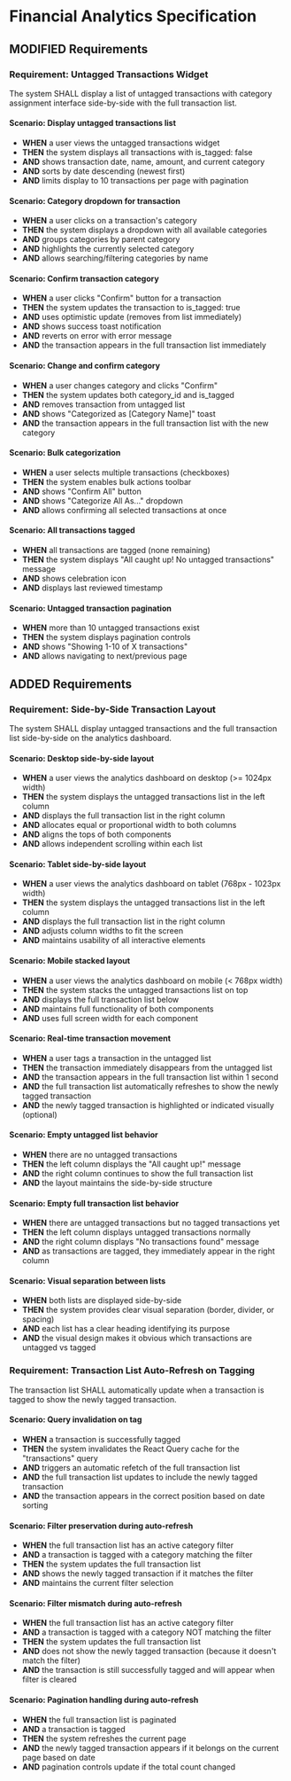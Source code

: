 # Financial Analytics Specification

## MODIFIED Requirements

### Requirement: Untagged Transactions Widget
The system SHALL display a list of untagged transactions with category assignment interface side-by-side with the full transaction list.

#### Scenario: Display untagged transactions list
- **WHEN** a user views the untagged transactions widget
- **THEN** the system displays all transactions with is_tagged: false
- **AND** shows transaction date, name, amount, and current category
- **AND** sorts by date descending (newest first)
- **AND** limits display to 10 transactions per page with pagination

#### Scenario: Category dropdown for transaction
- **WHEN** a user clicks on a transaction's category
- **THEN** the system displays a dropdown with all available categories
- **AND** groups categories by parent category
- **AND** highlights the currently selected category
- **AND** allows searching/filtering categories by name

#### Scenario: Confirm transaction category
- **WHEN** a user clicks "Confirm" button for a transaction
- **THEN** the system updates the transaction to is_tagged: true
- **AND** uses optimistic update (removes from list immediately)
- **AND** shows success toast notification
- **AND** reverts on error with error message
- **AND** the transaction appears in the full transaction list immediately

#### Scenario: Change and confirm category
- **WHEN** a user changes category and clicks "Confirm"
- **THEN** the system updates both category_id and is_tagged
- **AND** removes transaction from untagged list
- **AND** shows "Categorized as [Category Name]" toast
- **AND** the transaction appears in the full transaction list with the new category

#### Scenario: Bulk categorization
- **WHEN** a user selects multiple transactions (checkboxes)
- **THEN** the system enables bulk actions toolbar
- **AND** shows "Confirm All" button
- **AND** shows "Categorize All As..." dropdown
- **AND** allows confirming all selected transactions at once

#### Scenario: All transactions tagged
- **WHEN** all transactions are tagged (none remaining)
- **THEN** the system displays "All caught up! No untagged transactions" message
- **AND** shows celebration icon
- **AND** displays last reviewed timestamp

#### Scenario: Untagged transaction pagination
- **WHEN** more than 10 untagged transactions exist
- **THEN** the system displays pagination controls
- **AND** shows "Showing 1-10 of X transactions"
- **AND** allows navigating to next/previous page

## ADDED Requirements

### Requirement: Side-by-Side Transaction Layout
The system SHALL display untagged transactions and the full transaction list side-by-side on the analytics dashboard.

#### Scenario: Desktop side-by-side layout
- **WHEN** a user views the analytics dashboard on desktop (>= 1024px width)
- **THEN** the system displays the untagged transactions list in the left column
- **AND** displays the full transaction list in the right column
- **AND** allocates equal or proportional width to both columns
- **AND** aligns the tops of both components
- **AND** allows independent scrolling within each list

#### Scenario: Tablet side-by-side layout
- **WHEN** a user views the analytics dashboard on tablet (768px - 1023px width)
- **THEN** the system displays the untagged transactions list in the left column
- **AND** displays the full transaction list in the right column
- **AND** adjusts column widths to fit the screen
- **AND** maintains usability of all interactive elements

#### Scenario: Mobile stacked layout
- **WHEN** a user views the analytics dashboard on mobile (< 768px width)
- **THEN** the system stacks the untagged transactions list on top
- **AND** displays the full transaction list below
- **AND** maintains full functionality of both components
- **AND** uses full screen width for each component

#### Scenario: Real-time transaction movement
- **WHEN** a user tags a transaction in the untagged list
- **THEN** the transaction immediately disappears from the untagged list
- **AND** the transaction appears in the full transaction list within 1 second
- **AND** the full transaction list automatically refreshes to show the newly tagged transaction
- **AND** the newly tagged transaction is highlighted or indicated visually (optional)

#### Scenario: Empty untagged list behavior
- **WHEN** there are no untagged transactions
- **THEN** the left column displays the "All caught up!" message
- **AND** the right column continues to show the full transaction list
- **AND** the layout maintains the side-by-side structure

#### Scenario: Empty full transaction list behavior
- **WHEN** there are untagged transactions but no tagged transactions yet
- **THEN** the left column displays untagged transactions normally
- **AND** the right column displays "No transactions found" message
- **AND** as transactions are tagged, they immediately appear in the right column

#### Scenario: Visual separation between lists
- **WHEN** both lists are displayed side-by-side
- **THEN** the system provides clear visual separation (border, divider, or spacing)
- **AND** each list has a clear heading identifying its purpose
- **AND** the visual design makes it obvious which transactions are untagged vs tagged

### Requirement: Transaction List Auto-Refresh on Tagging
The transaction list SHALL automatically update when a transaction is tagged to show the newly tagged transaction.

#### Scenario: Query invalidation on tag
- **WHEN** a transaction is successfully tagged
- **THEN** the system invalidates the React Query cache for the "transactions" query
- **AND** triggers an automatic refetch of the full transaction list
- **AND** the full transaction list updates to include the newly tagged transaction
- **AND** the transaction appears in the correct position based on date sorting

#### Scenario: Filter preservation during auto-refresh
- **WHEN** the full transaction list has an active category filter
- **AND** a transaction is tagged with a category matching the filter
- **THEN** the system updates the full transaction list
- **AND** shows the newly tagged transaction if it matches the filter
- **AND** maintains the current filter selection

#### Scenario: Filter mismatch during auto-refresh
- **WHEN** the full transaction list has an active category filter
- **AND** a transaction is tagged with a category NOT matching the filter
- **THEN** the system updates the full transaction list
- **AND** does not show the newly tagged transaction (because it doesn't match the filter)
- **AND** the transaction is still successfully tagged and will appear when filter is cleared

#### Scenario: Pagination handling during auto-refresh
- **WHEN** the full transaction list is paginated
- **AND** a transaction is tagged
- **THEN** the system refreshes the current page
- **AND** the newly tagged transaction appears if it belongs on the current page based on date
- **AND** pagination controls update if the total count changed

